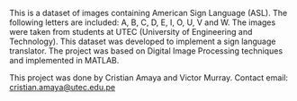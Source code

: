 This is a dataset of images containing American Sign Language (ASL). The following letters are included: A, B, C, D, E, I, O, U, V and W. The images were taken from students at UTEC (University of Engineering and Technology). This dataset was developed to implement a sign language translator. The project was based on Digital Image Processing techniques and implemented in MATLAB.


This project was done by Cristian Amaya and Victor Murray. 
Contact email: cristian.amaya@utec.edu.pe

